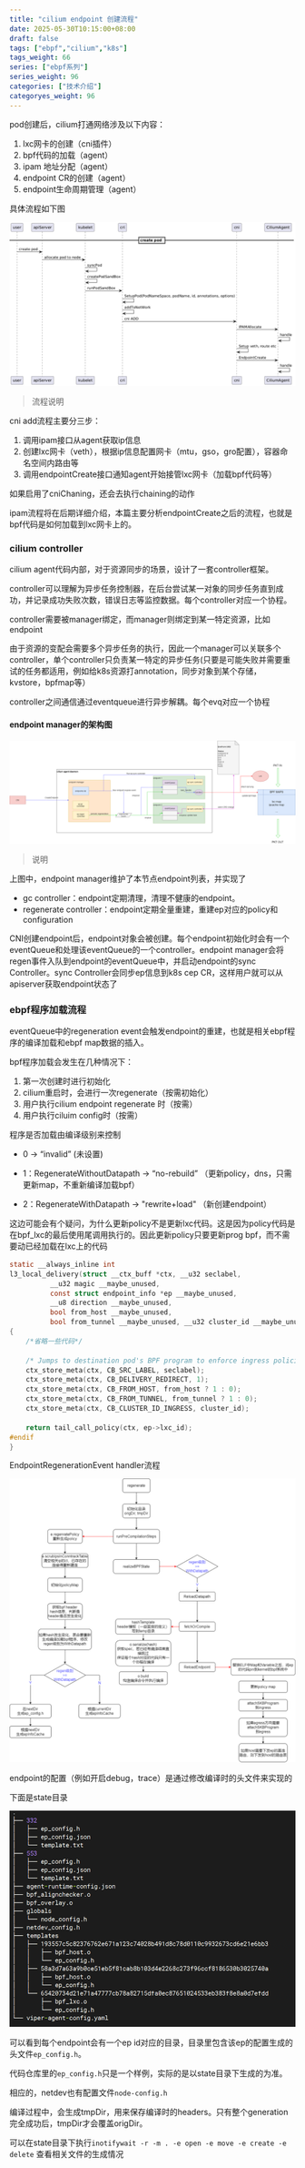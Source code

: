 ```yaml
---
title: "cilium endpoint 创建流程"
date: 2025-05-30T10:15:00+08:00
draft: false
tags: ["ebpf","cilium","k8s"]
tags_weight: 66
series: ["ebpf系列"]
series_weight: 96
categories: ["技术介绍"]
categoryes_weight: 96
---
```



pod创建后，cilium打通网络涉及以下内容：

1. lxc网卡的创建（cni插件）
2. bpf代码的加载（agent）
3. ipam 地址分配（agent）
4. endpoint CR的创建（agent）
5. endpoint生命周期管理（agent）

具体流程如下图

![cilium_cni流程](/img/blobs/cilium_cni流程.png)

> 流程说明

cni add流程主要分三步：

1. 调用ipam接口从agent获取ip信息
2. 创建lxc网卡（veth），根据ip信息配置网卡（mtu，gso，gro配置），容器命名空间内路由等
3. 调用endpointCreate接口通知agent开始接管lxc网卡（加载bpf代码等）

如果启用了cniChaning，还会去执行chaining的动作



ipam流程将在后期详细介绍，本篇主要分析endpointCreate之后的流程，也就是bpf代码是如何加载到lxc网卡上的。



### cilium controller

cilium agent代码内部，对于资源同步的场景，设计了一套controller框架。

controller可以理解为异步任务控制器，在后台尝试某一对象的同步任务直到成功，并记录成功失败次数，错误日志等监控数据。每个controller对应一个协程。

controller需要被manager绑定，而manager则绑定到某一特定资源，比如endpoint

由于资源的变配会需要多个异步任务的执行，因此一个manager可以关联多个controller，单个controller只负责某一特定的异步任务(只要是可能失败并需要重试的任务都适用，例如给k8s资源打annotation，同步对象到某个存储，kvstore，bpfmap等）

controller之间通信通过eventqueue进行异步解耦。每个evq对应一个协程



#### endpoint manager的架构图

![cilium_agent](/img/blobs/cilium_agent.png)

> 说明

上图中，endpoint manager维护了本节点endpoint列表，并实现了

- gc controller：endpoint定期清理，清理不健康的endpoint。
- regenerate controller：endpoint定期全量重建，重建ep对应的policy和configuration

CNI创建endpoint后，endpoint对象会被创建。每个endpoint初始化时会有一个eventQueue和处理该eventQueue的一个controller。endpoint manager会将regen事件入队到endpoint的eventQueue中，并启动endpoint的sync Controller。sync Controller会同步ep信息到k8s cep CR，这样用户就可以从apiserver获取endpoint状态了



### ebpf程序加载流程

eventQueue中的regeneration event会触发endpoint的重建，也就是相关ebpf程序的编译加载和ebpf map数据的插入。



bpf程序加载会发生在几种情况下：

1. 第一次创建时进行初始化
2. cilium重启时，会进行一次regenerate（按需初始化）
3. 用户执行cilium endpoint regenerate 时（按需）
4. 用户执行ciluim config时（按需）



程序是否加载由编译级别来控制

- 0 -> “invalid” (未设置)

- 1：RegenerateWithoutDatapath -> “no-rebuild” （更新policy，dns，只需更新map，不重新编译加载bpf）

- 2：RegenerateWithDatapath -> "rewrite+load" （新创建endpoint）

  

这边可能会有个疑问，为什么更新policy不是更新lxc代码。这是因为policy代码是在bpf_lxc的最后使用尾调用执行的。因此更新policy只要更新prog bpf，而不需要动已经加载在lxc上的代码

```c
static __always_inline int
l3_local_delivery(struct __ctx_buff *ctx, __u32 seclabel,
		  __u32 magic __maybe_unused,
		  const struct endpoint_info *ep __maybe_unused,
		  __u8 direction __maybe_unused,
		  bool from_host __maybe_unused,
		  bool from_tunnel __maybe_unused, __u32 cluster_id __maybe_unused)
{
    /*省略一些代码*/

	/* Jumps to destination pod's BPF program to enforce ingress policies. */
	ctx_store_meta(ctx, CB_SRC_LABEL, seclabel);
	ctx_store_meta(ctx, CB_DELIVERY_REDIRECT, 1);
	ctx_store_meta(ctx, CB_FROM_HOST, from_host ? 1 : 0);
	ctx_store_meta(ctx, CB_FROM_TUNNEL, from_tunnel ? 1 : 0);
	ctx_store_meta(ctx, CB_CLUSTER_ID_INGRESS, cluster_id);

	return tail_call_policy(ctx, ep->lxc_id);
#endif
}
```



EndpointRegenerationEvent handler流程

![emvs-regenerate](/img/blobs/emvs-regenerate.png)



endpoint的配置（例如开启debug，trace）是通过修改编译时的头文件来实现的

下面是state目录

![endpoint编译文件目录](/img/blobs/endpoint编译文件目录.PNG)

可以看到每个endpoint会有一个ep id对应的目录，目录里包含该ep的配置生成的头文件`ep_config.h`。

代码仓库里的`ep_config.h`只是一个样例，实际的是以state目录下生成的为准。

相应的，netdev也有配置文件`node-config.h`

编译过程中，会生成tmpDir，用来保存编译时的headers。只有整个generation完全成功后，tmpDir才会覆盖origDir。

可以在state目录下执行`inotifywait -r -m . -e open -e move -e create -e delete` 查看相关文件的生成情况
